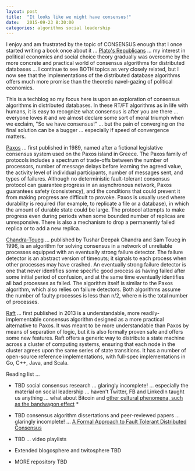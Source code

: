 ```yaml
---
layout: post
title:  "It looks like we might have consensus!"
date:   2015-09-23 8:30:00
categories: algorithms social leadership
---
```

I enjoy and am frustrated by the topic of CONSENSUS enough that I once started writing a book once about it ... [Plato's Republicans](http://www.platosrepublicans.com/) ... my interest in political economics and social choice theory gradually was overcome by the more concrete and practical world of consensus algorithms for distributed databases ... I continue to see BOTH topics as very closely related, but I now see that the implementations of the distributed database algorithms offers much more promise than the theoretic navel-gazing of political economics.

This is a techblog so my focus here is upon an exploration of consensus algorithms in distributed databases.  In these RT/FT algorithms as in life with humans, it is easy to recognize what consensus is after you are there ... everyone loves it and we almost declare some sort of moral triumph when we exclaim, "So we have consensus!" ... but the pain of converging on the final solution can be a bugger ... especially if speed of convergence matters.

[Paxos](https://en.wikipedia.org/wiki/Paxos_(computer_science)) ... first published in 1989, named after a fictional legislative consensus system used on the Paxos island in Greece. The Paxos family of protocols includes a spectrum of trade-offs between the number of processors, number of message delays before learning the agreed value, the activity level of individual participants, number of messages sent, and types of failures. Although no deterministic fault-tolerant consensus protocol can guarantee progress in an asynchronous network, Paxos guarantees safety (consistency), and the conditions that could prevent it from making progress are difficult to provoke. Paxos is usually used where durability is required (for example, to replicate a file or a database), in which the amount of durable state could be large. The protocol attempts to make progress even during periods when some bounded number of replicas are unresponsive. There is also a mechanism to drop a permanently failed replica or to add a new replica.

[Chandra-Toueg](https://en.wikipedia.org/wiki/Chandra%E2%80%93Toueg_consensus_algorithm) ... published by Tushar Deepak Chandra and Sam Toueg in 1996, is an algorithm for solving consensus in a network of unreliable processes equipped with an eventually strong failure detector. The failure detector is an abstract version of timeouts; it signals to each process when other processes may have crashed. An eventually strong failure detector is one that never identifies some specific good process as having failed after some initial period of confusion, and at the same time eventually identifies all bad processes as failed. The algorithm itself is similar to the Paxos algorithm, which also relies on failure detectors. Both algorithms assume the number of faulty processes is less than n/2, where n is the total number of processes.

[Raft](https://raft.github.io/) ... first published in 2013 is a understandable, more readily-implementable consensus algorithm designed as a more practical alternative to Paxos. It was meant to be more understandable than Paxos by means of separation of logic, but it is also formally proven safe and offers some new features. Raft offers a generic way to distribute a state machine across a cluster of computing systems, ensuring that each node in the cluster agrees upon the same series of state transitions. It has a number of open-source reference implementations, with full-spec implementations in Go, C++, Java, and Scala.


Reading list ...

* TBD social consensus research ... glaringly incomplete! ... especially the material on social leadership ... haven't Twitter, FB and LinkedIn taught us anything ... what about Bitcoin and [other cultural phenomena, such as the bandwagon effect](https://en.wikipedia.org/wiki/Bandwagon_effect) *

* TBD consensus algorithm dissertations and peer-reviewed papers ... glaringly incomplete! ... [A Formal Approach to Fault Tolerant Distributed Consensus](http://lampwww.epfl.ch/~blackbal/Thesis/thesis.pdf)

* TBD ... video playlists

* Extended blogosphere and twitosphere TBD

* MORE repository TBD
